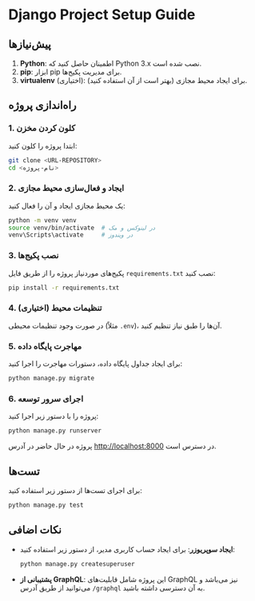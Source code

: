 
# Django Project Setup Guide

## پیش‌نیازها

1. **Python**: اطمینان حاصل کنید که Python 3.x نصب شده است.
2. **pip**: ابزار pip برای مدیریت پکیج‌ها.
3. **virtualenv** (اختیاری): برای ایجاد محیط مجازی (بهتر است از آن استفاده کنید).

## راه‌اندازی پروژه

### 1. کلون کردن مخزن

ابتدا پروژه را کلون کنید:

```bash
git clone <URL-REPOSITORY>
cd <نام-پروژه>
```

### 2. ایجاد و فعال‌سازی محیط مجازی

یک محیط مجازی ایجاد و آن را فعال کنید:

```bash
python -m venv venv
source venv/bin/activate  # در لینوکس و مک
venv\Scripts\activate     # در ویندوز
```

### 3. نصب پکیج‌ها

پکیج‌های موردنیاز پروژه را از طریق فایل `requirements.txt` نصب کنید:

```bash
pip install -r requirements.txt
```

### 4. تنظیمات محیط (اختیاری)

در صورت وجود تنظیمات محیطی (مثلاً `.env`)، آن‌ها را طبق نیاز تنظیم کنید.

### 5. مهاجرت پایگاه داده

برای ایجاد جداول پایگاه داده، دستورات مهاجرت را اجرا کنید:

```bash
python manage.py migrate
```

### 6. اجرای سرور توسعه

پروژه را با دستور زیر اجرا کنید:

```bash
python manage.py runserver
```

پروژه در حال حاضر در آدرس [http://localhost:8000](http://localhost:8000) در دسترس است.

## تست‌ها

برای اجرای تست‌ها از دستور زیر استفاده کنید:

```bash
python manage.py test
```

## نکات اضافی

- **ایجاد سوپریوزر**: برای ایجاد حساب کاربری مدیر، از دستور زیر استفاده کنید:
  ```bash
  python manage.py createsuperuser
  ```

- **پشتیبانی از GraphQL**: این پروژه شامل قابلیت‌های GraphQL نیز می‌باشد و می‌توانید از طریق آدرس `/graphql` به آن دسترسی داشته باشید.
